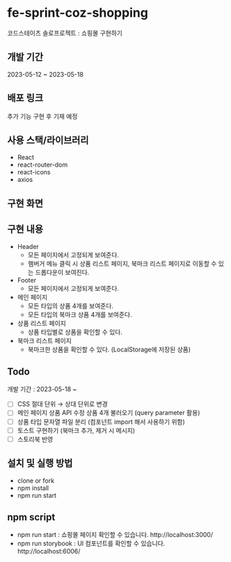 # fe-sprint-coz-shopping
코드스테이츠 솔로프로젝트 : 쇼핑몰 구현하기

## 개발 기간

2023-05-12 ~ 2023-05-18

## 배포 링크

추가 기능 구현 후 기재 예정

## 사용 스택/라이브러리

- React
- react-router-dom
- react-icons
- axios

## 구현 화면


## 구현 내용

- Header
    - 모든 페이지에서 고정되게 보여준다.
    - 햄버거 메뉴 클릭 시 상품 리스트 페이지, 북마크 리스트 페이지로 이동할 수 있는 드롭다운이 보여진다.
- Footer
    - 모든 페이지에서 고정되게 보여준다.
- 메인 페이지
    - 모든 타입의 상품 4개를 보여준다.
    - 모든 타입의 북마크 상품 4개를 보여준다.
- 상품 리스트 페이지
    - 상품 타입별로 상품을 확인할 수 있다.
- 북마크 리스트 페이지
    - 북마크한 상품을 확인할 수 있다. (LocalStorage에 저장된 상품)

## Todo

개발 기간 : 2023-05-18 ~

- [ ]  CSS 절대 단위 → 상대 단위로 변경
- [ ]  메인 페이지 상품 API 수정 상품 4개 불러오기 (query parameter 활용)
- [ ]  상품 타입 문자열 파일 분리 (컴포넌트 import 해서 사용하기 위함)
- [ ]  토스트 구현하기 (북마크 추가, 제거 시 메시지)
- [ ]  스토리북 반영

## 설치 및 실행 방법

- clone or fork
- npm install
- npm run start

## npm script

- npm run start : 쇼핑몰 페이지 확인할 수 있습니다. http://localhost:3000/
- npm run storybook : UI 컴포넌트를 확인할 수 있습니다. http://localhost:6006/
